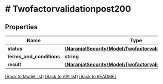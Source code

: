 # # Twofactorvalidationpost200

## Properties

Name | Type | Description | Notes
------------ | ------------- | ------------- | -------------
**status** | [**\Naranja\Security\Model\Twofactorvalidationpost200status**](Twofactorvalidationpost200status.md) |  | [optional] 
**terms_and_conditions** | **string** |  | [optional] 
**result** | [**\Naranja\Security\Model\Twofactorvalidationpost200result**](Twofactorvalidationpost200result.md) |  | [optional] 

[[Back to Model list]](../../README.md#documentation-for-models) [[Back to API list]](../../README.md#documentation-for-api-endpoints) [[Back to README]](../../README.md)


